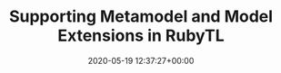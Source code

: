 ---
advisors:
- manuel-wimmer
- gertrude-kappel
authors:
- Marc Dopplinger
categories: []
date: '2020-05-19 12:37:27+00:00'
external_link: ''
image:
  caption: ''
  focal_point: ''
  preview_only: false
slides: ''
summary: ''
tags:
- Finished
title: Supporting Metamodel and Model Extensions in RubyTL
url_code: ''
url_pdf: ''
url_slides: ''
url_video: ''
---